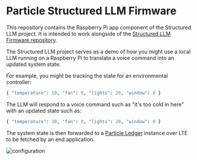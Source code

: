 # Particle Structured LLM Firmware

This repository contains the Raspberry Pi app component of the Structured LLM project. It is intended to work alongside of the [Structured LLM Firmware repository](https://github.com/epietrowicz/particle-structured-llm-firmware).

The Structured LLM project serves as a demo of how you might use a local LLM running on a Raspberry Pi to translate a voice command into an updated system state. 

For example, you might be tracking the state for an environmental controller:
```python
{ "temperature": 10, "fan": 0, "lights": 20, "window": 0 }
```

The LLM will respond to a voice command such as "it's too cold in here" with an updated state such as:
```python
{ "temperature": 30, "fan": 0, "lights": 20, "window": 0 }
```

The system state is then forwarded to a [Particle Ledger](https://www.particle.io/ledger-and-logic/) instance over LTE to be fetched by an end application. 

![configuration](https://github.com/user-attachments/assets/c975d982-f800-4f08-8857-995b1cdc5a68)
